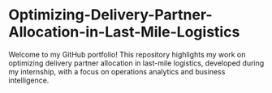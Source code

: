 # Optimizing-Delivery-Partner-Allocation-in-Last-Mile-Logistics
Welcome to my GitHub portfolio! This repository highlights my work on optimizing delivery partner allocation in last-mile logistics, developed during my internship, with a focus on operations analytics and business intelligence.
